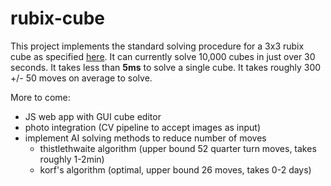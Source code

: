 # rubix-cube

This project implements the standard solving procedure for a 3x3 rubix cube as specified [here](https://www.rubiks.com/media/guides/RBL_solve_guide_CUBE_US_5.375x8.375in_AW_27Feb2020_VISUAL.pdf).
It can currently solve 10,000 cubes in just over 30 seconds. It takes less than **5ms** to solve a single cube. It takes roughly 300 +/- 50 moves on average to solve.

More to come:
- JS web app with GUI cube editor
- photo integration (CV pipeline to accept images as input)
- implement AI solving methods to reduce number of moves 
  - thistlethwaite algorithm (upper bound 52 quarter turn moves, takes roughly 1-2min)
  - korf's algorithm (optimal, upper bound 26 moves, takes 0-2 days)

